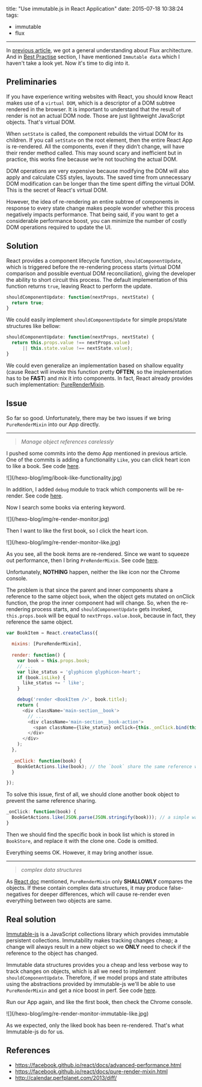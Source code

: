 title: "Use immutable.js in React Application"
date: 2015-07-18 10:38:24
tags:
- immutable
- flux

---

In [previous article](http://just4fun.github.io/hexo-blog/2015/05/12/flux-architecture/), we got a general understanding about Flux architecture. And in [Best Practise](http://just4fun.github.io/hexo-blog/2015/05/12/flux-architecture/#Best_Practise) section, I have mentioned `Immutable data` which I haven't take a look yet. Now it's time to dig into it.

<!-- more -->

## Preliminaries

If you have experience writing websites with React, you should know React makes use of a `virtual DOM`, which is a descriptor of a DOM subtree rendered in the browser. It is important to understand that the result of render is not an actual DOM node. Those are just lightweight JavaScript objects. That's virtual DOM.

When `setState` is called, the component rebuilds the virtual DOM for its children. If you call `setState` on the root element, then the entire React App is re-rendered. All the components, even if they didn’t change, will have their render method called. This may sound scary and inefficient but in practice, this works fine because we’re not touching the actual DOM.

DOM operations are very expensive because modifying the DOM will also apply and calculate CSS styles, layouts. The saved time from unnecessary DOM modification can be longer than the time spent diffing the virtual DOM. This is the secret of React's virtual DOM.

However, the idea of re-rendering an entire subtree of components in response to every state change makes people wonder whether this process negatively impacts performance. That being said, if you want to get a considerable performance boost, you can minimize the number of costly DOM operations required to update the UI.

## Solution

React provides a component lifecycle function, `shouldComponentUpdate`, which is triggered before the re-rendering process starts (virtual DOM comparison and possible eventual DOM reconciliation), giving the developer the ability to short circuit this process. The default implementation of this function returns `true`, leaving React to perform the update.
```javascript
shouldComponentUpdate: function(nextProps, nextState) {
  return true;
}
```

We could easily implement `shouldComponentUpdate` for simple props/state structures like bellow:
```javascript
shouldComponentUpdate: function(nextProps, nextState) {
  return this.props.value !== nextProps.value) 
      || this.state.value !== nextState.value);
}
```

We could even generalize an implementation based on shallow equality (cause React will invoke this function pretty **OFTEN**, so the implementation has to be **FAST**) and mix it into components. In fact, React already provides such implementation: [PureRenderMixin](https://facebook.github.io/react/docs/pure-render-mixin.html).

## Issue

So far so good. 
Unfortunately, there may be two issues if we bring `PureRenderMixin` into our App directly.

---
> *Manage object references carelessly*

I pushed some commits into the demo App mentioned in previous article. One of the commits is adding a functionality `Like`, you can click heart icon to like a book. See code [here](https://github.com/just4fun/classics/commit/c010dc4cbacc021c45594720955a73664b28deec).
<div class="illustration">
![](/hexo-blog/img/ibook-like-functionality.jpg)
</div>

In addition, I added `debug` module to track which components will be re-render. See code [here](https://github.com/just4fun/classics/commit/f2915ad12d644f8691ab6ee309b7e8ceb1c9aedf).

Now I search some books via entering keyword.
<div class="illustration">
![](/hexo-blog/img/re-render-monitor.jpg)
</div>

Then I want to like the first book, so I click the heart icon.
<div class="illustration">
![](/hexo-blog/img/re-render-monitor-like.jpg)
</div>

As you see, all the book items are re-rendered. Since we want to squeeze out performance, then I bring `PreRenderMixin`. See code [here](https://github.com/just4fun/classics/commit/6ff882cd9c4913d92d9c4b7dbfc5e447f1df598e).

Unfortunately, **NOTHING** happen, neither the like icon nor the Chrome console.

The problem is that since the parent and inner components share a reference to the same object `book`, when the object gets mutated on onClick function, the prop the inner component had will change. So, when the re-rendering process starts, and `shouldComponentUpdate` gets invoked, `this.props.book` will be equal to `nextProps.value.book`, because in fact, they reference the same object.
```javascript
var BookItem = React.createClass({
  
  mixins: [PureRenderMixin],
  
  render: function() {
    var book = this.props.book;
    // ...
    var like_status = 'glyphicon glyphicon-heart';
    if (book.isLike) {
      like_status += ' like';
    }

    debug('render <BookItem />', book.title);
    return (
      <div className='main-section__book'>
        // ...
        <div className='main-section__book-action'>
          <span className={like_status} onClick={this._onClick.bind(this, book)}></span>
        </div>
      </div>
    );
  },
  
  _onClick: function(book) {
    BookGetActions.like(book); // the `book` share the same reference with `this.props.book`
  }

});
```

To solve this issue, first of all, we should clone another book object to prevent the same reference sharing.
```javascript
_onClick: function(book) {
  BookGetActions.like(JSON.parse(JSON.stringify(book))); // a simple way to clone
}
```

Then we should find the specific book in book list which is stored in `BookStore`, and replace it with the clone one. Code is omitted.

Everything seems OK. However, it may bring another issue.   

---
> *complex data structures*

As [React doc](https://facebook.github.io/react/docs/pure-render-mixin.html) mentioned, `PureRenderMixin` only **SHALLOWLY** compares the objects. If these contain complex data structures, it may produce false-negatives for deeper differences, which will cause re-render even everything between two objects are same.

## Real solution

[Immutable-js](https://github.com/facebook/immutable-js) is a JavaScript collections library which provides immutable persistent collections. Immutability makes tracking changes cheap; a change will always result in a new object so we **ONLY** need to check if the reference to the object has changed.

Immutable data structures provides you a cheap and less verbose way to track changes on objects, which is all we need to implement `shouldComponentUpdate`. Therefore, if we model props and state attributes using the abstractions provided by immutable-js we'll be able to use `PureRenderMixin` and get a nice boost in perf. See code [here](https://github.com/just4fun/classics/commit/ce3474f2b6d40a6a5c6e1e1b3d56681f5ca2b95f).

Run our App again, and like the first book, then check the Chrome console.
<div class="illustration">
![](/hexo-blog/img/re-render-monitor-immutable-like.jpg)
</div>

As we expected, only the liked book has been re-rendered. That's what Immutable-js do for us.

## References

- https://facebook.github.io/react/docs/advanced-performance.html
- https://facebook.github.io/react/docs/pure-render-mixin.html
- http://calendar.perfplanet.com/2013/diff/
